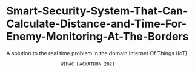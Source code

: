 # Smart-Security-System-That-Can-Calculate-Distance-and-Time-For-Enemy-Monitoring-At-The-Borders
A solution to the real time problem in the domain Internet Of Things (IoT).

                        WIMAC HACKATHON 2021
